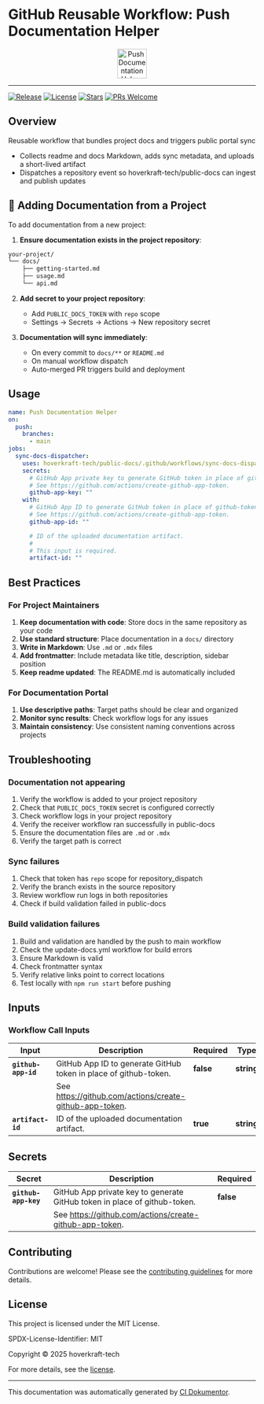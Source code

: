 <!-- header:start -->

# GitHub Reusable Workflow: Push Documentation Helper

<div align="center">
  <img src="https://opengraph.githubassets.com/2ea458b00d9e87d400dde4eaf2e07baec68401f04f5e5bcc79bee616be86eead/hoverkraft-tech/public-docs" width="60px" align="center" alt="Push Documentation Helper" />
</div>

---

<!-- header:end -->
<!-- badges:start -->

[![Release](https://img.shields.io/github/v/release/hoverkraft-tech/public-docs)](https://github.com/hoverkraft-tech/public-docs/releases)
[![License](https://img.shields.io/github/license/hoverkraft-tech/public-docs)](http://choosealicense.com/licenses/mit/)
[![Stars](https://img.shields.io/github/stars/hoverkraft-tech/public-docs?style=social)](https://img.shields.io/github/stars/hoverkraft-tech/public-docs?style=social)
[![PRs Welcome](https://img.shields.io/badge/PRs-welcome-brightgreen.svg)](https://github.com/hoverkraft-tech/public-docs/blob/main/CONTRIBUTING.md)

<!-- badges:end -->
<!-- overview:start -->

## Overview

Reusable workflow that bundles project docs and triggers public portal sync

- Collects readme and docs Markdown, adds sync metadata, and uploads a short-lived artifact
- Dispatches a repository event so hoverkraft-tech/public-docs can ingest and publish updates

<!-- overview:end -->

## 🔄 Adding Documentation from a Project

To add documentation from a new project:

1. **Ensure documentation exists in the project repository**:

```txt
your-project/
└── docs/
    ├── getting-started.md
    ├── usage.md
    └── api.md
```

2. **Add secret to your project repository**:
   - Add `PUBLIC_DOCS_TOKEN` with `repo` scope
   - Settings → Secrets → Actions → New repository secret

3. **Documentation will sync immediately**:
   - On every commit to `docs/**` or `README.md`
   - On manual workflow dispatch
   - Auto-merged PR triggers build and deployment

<!-- usage:start -->

## Usage

```yaml
name: Push Documentation Helper
on:
  push:
    branches:
      - main
jobs:
  sync-docs-dispatcher:
    uses: hoverkraft-tech/public-docs/.github/workflows/sync-docs-dispatcher.yml@18facec04f2945f4d66d510e8a06568497b73c54 # 0.1.0
    secrets:
      # GitHub App private key to generate GitHub token in place of github-token.
      # See https://github.com/actions/create-github-app-token.
      github-app-key: ""
    with:
      # GitHub App ID to generate GitHub token in place of github-token.
      # See https://github.com/actions/create-github-app-token.
      github-app-id: ""

      # ID of the uploaded documentation artifact.
      #
      # This input is required.
      artifact-id: ""
```

<!-- usage:end -->

## Best Practices

### For Project Maintainers

1. **Keep documentation with code**: Store docs in the same repository as your code
2. **Use standard structure**: Place documentation in a `docs/` directory
3. **Write in Markdown**: Use `.md` or `.mdx` files
4. **Add frontmatter**: Include metadata like title, description, sidebar position
5. **Keep readme updated**: The README.md is automatically included

### For Documentation Portal

1. **Use descriptive paths**: Target paths should be clear and organized
2. **Monitor sync results**: Check workflow logs for any issues
3. **Maintain consistency**: Use consistent naming conventions across projects

## Troubleshooting

### Documentation not appearing

1. Verify the workflow is added to your project repository
2. Check that `PUBLIC_DOCS_TOKEN` secret is configured correctly
3. Check workflow logs in your project repository
4. Verify the receiver workflow ran successfully in public-docs
5. Ensure the documentation files are `.md` or `.mdx`
6. Verify the target path is correct

### Sync failures

1. Check that token has `repo` scope for repository_dispatch
2. Verify the branch exists in the source repository
3. Review workflow run logs in both repositories
4. Check if build validation failed in public-docs

### Build validation failures

1. Build and validation are handled by the push to main workflow
2. Check the update-docs.yml workflow for build errors
3. Ensure Markdown is valid
4. Check frontmatter syntax
5. Verify relative links point to correct locations
6. Test locally with `npm run start` before pushing

<!-- inputs:start -->

## Inputs

### Workflow Call Inputs

| **Input**           | **Description**                                                  | **Required** | **Type**   | **Default** |
| ------------------- | ---------------------------------------------------------------- | ------------ | ---------- | ----------- |
| **`github-app-id`** | GitHub App ID to generate GitHub token in place of github-token. | **false**    | **string** | -           |
|                     | See <https://github.com/actions/create-github-app-token>.        |              |            |             |
| **`artifact-id`**   | ID of the uploaded documentation artifact.                       | **true**     | **string** | -           |

<!-- inputs:end -->
<!-- secrets:start -->

## Secrets

| **Secret**           | **Description**                                                           | **Required** |
| -------------------- | ------------------------------------------------------------------------- | ------------ |
| **`github-app-key`** | GitHub App private key to generate GitHub token in place of github-token. | **false**    |
|                      | See <https://github.com/actions/create-github-app-token>.                 |              |

<!-- secrets:end -->
<!-- outputs:start -->
<!-- outputs:end -->
<!-- examples:start -->
<!-- examples:end -->
<!-- contributing:start -->

## Contributing

Contributions are welcome! Please see the [contributing guidelines](https://github.com/hoverkraft-tech/public-docs/blob/main/CONTRIBUTING.md) for more details.

<!-- contributing:end -->
<!-- security:start -->
<!-- security:end -->
<!-- license:start -->

## License

This project is licensed under the MIT License.

SPDX-License-Identifier: MIT

Copyright © 2025 hoverkraft-tech

For more details, see the [license](http://choosealicense.com/licenses/mit/).

<!-- license:end -->
<!-- generated:start -->

---

This documentation was automatically generated by [CI Dokumentor](https://github.com/hoverkraft-tech/ci-dokumentor).

<!-- generated:end -->
